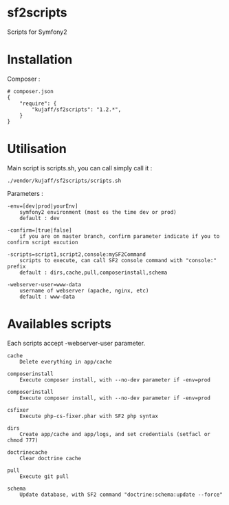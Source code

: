 sf2scripts
==========

Scripts for Symfony2

Installation
============

Composer :

    # composer.json
    {
        "require": {
            "kujaff/sf2scripts": "1.2.*",
        }
    }


Utilisation
===========

Main script is scripts.sh, you can call simply call it :

    ./vendor/kujaff/sf2scripts/scripts.sh

Parameters :

    -env=[dev|prod|yourEnv]
        symfony2 environment (most os the time dev or prod)
        default : dev
    
    -confirm=[true|false]
        if you are on master branch, confirm parameter indicate if you to confirm script excution
    
    -scripts=script1,script2,console:mySF2Command
        scripts to execute, can call SF2 console command with "console:" prefix
        default : dirs,cache,pull,composerinstall,schema

    -webserver-user=www-data
        username of webserver (apache, nginx, etc)
        default : www-data


Availables scripts
==================

Each scripts accept -webserver-user parameter.

    cache
        Delete everything in app/cache
    
    composerinstall
        Execute composer install, with --no-dev parameter if -env=prod
  
    composerinstall
        Execute composer install, with --no-dev parameter if -env=prod
    
    csfixer
        Execute php-cs-fixer.phar with SF2 php syntax
    
    dirs
        Create app/cache and app/logs, and set credentials (setfacl or chmod 777)
    
    doctrinecache
        Clear doctrine cache
    
    pull
        Execute git pull
    
    schema
        Update database, with SF2 command "doctrine:schema:update --force"
